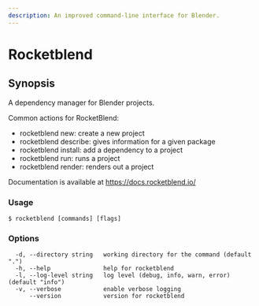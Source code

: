 ```yaml
---
description: An improved command-line interface for Blender.
---
```


# Rocketblend

## Synopsis

A dependency manager for Blender projects.

Common actions for RocketBlend:

* rocketblend new: create a new project
* rocketblend describe: gives information for a given package
* rocketblend install: add a dependency to a project
* rocketblend run: runs a project
* rocketblend render: renders out a project

Documentation is available at https://docs.rocketblend.io/

### Usage

```shell-session
$ rocketblend [commands] [flags]
```

### Options

```shell-session
  -d, --directory string   working directory for the command (default ".")
  -h, --help               help for rocketblend
  -l, --log-level string   log level (debug, info, warn, error) (default "info")
  -v, --verbose            enable verbose logging
      --version            version for rocketblend
```

